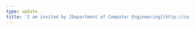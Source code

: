 ```yaml
---
type: update
title: 'I am invited by [Department of Computer Engineering](http://ce.sharif.edu/) at [Sharif University of Technology](http://www.en.sharif.edu/) as a guest lecturer to teach <a href="http://ce.sharif.edu/courses/96-97/1/ce153-12/">Fudamentals of Programming</a> course for Fall 2017.'
---
```

